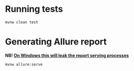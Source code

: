# Running tests
`mvnw clean test`

# Generating Allure report
**NB! [On Windows this will leak the report serving processes](https://github.com/allure-framework/allure-java/issues/836)**

`mvnw allure:serve`